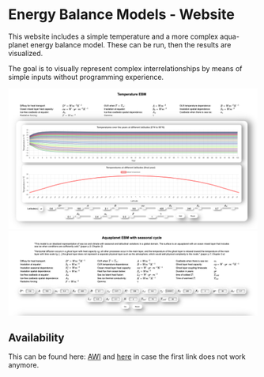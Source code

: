 # Energy Balance Models - Website

This website includes a simple temperature and a more complex aqua-planet energy balance model. These can be run, then the results are visualized.

The goal is to visually represent complex interrelationships by means of simple inputs without programming experience.

![temperature energy balance model](images/tebm.png)
![complex energy balance model](images/iebm.png)

## Availability

This can be found here: [AWI](https://www.awi.de/fileadmin/user_upload/AWI/Forschung/Klimawissenschaft/Dynamik_des_Palaeoklimas/EnergyBalanceModels/index.html) and <a href="https://b-schwertfeger.de/projects/awi-work/EnergyBalanceModels/" target="_blank" >here</a> in case the first link does not work anymore.
